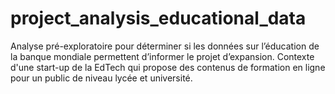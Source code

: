 # project_analysis_educational_data
Analyse pré-exploratoire pour déterminer si les données sur l’éducation de la banque mondiale permettent d’informer le projet d’expansion. Contexte d'une start-up de la EdTech qui propose des contenus de formation en ligne pour un public de niveau lycée et université.

